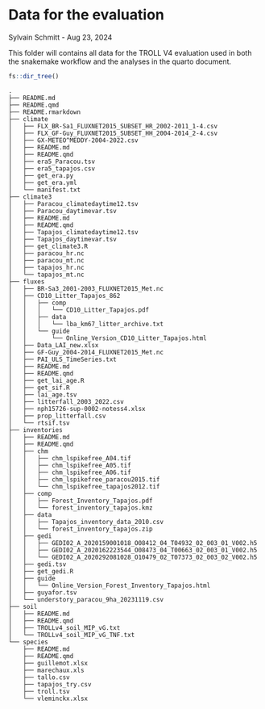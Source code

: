 # Data for the evaluation
Sylvain Schmitt -
Aug 23, 2024

This folder will contains all data for the TROLL V4 evaluation used in
both the snakemake workflow and the analyses in the quarto document.

``` r
fs::dir_tree()
```

    .
    ├── README.md
    ├── README.qmd
    ├── README.rmarkdown
    ├── climate
    │   ├── FLX_BR-Sa1_FLUXNET2015_SUBSET_HR_2002-2011_1-4.csv
    │   ├── FLX_GF-Guy_FLUXNET2015_SUBSET_HH_2004-2014_2-4.csv
    │   ├── GX-METEO^MEDDY-2004-2022.csv
    │   ├── README.md
    │   ├── README.qmd
    │   ├── era5_Paracou.tsv
    │   ├── era5_tapajos.csv
    │   ├── get_era.py
    │   ├── get_era.yml
    │   └── manifest.txt
    ├── climate3
    │   ├── Paracou_climatedaytime12.tsv
    │   ├── Paracou_daytimevar.tsv
    │   ├── README.md
    │   ├── README.qmd
    │   ├── Tapajos_climatedaytime12.tsv
    │   ├── Tapajos_daytimevar.tsv
    │   ├── get_climate3.R
    │   ├── paracou_hr.nc
    │   ├── paracou_mt.nc
    │   ├── tapajos_hr.nc
    │   └── tapajos_mt.nc
    ├── fluxes
    │   ├── BR-Sa3_2001-2003_FLUXNET2015_Met.nc
    │   ├── CD10_Litter_Tapajos_862
    │   │   ├── comp
    │   │   │   └── CD10_Litter_Tapajos.pdf
    │   │   ├── data
    │   │   │   └── lba_km67_litter_archive.txt
    │   │   └── guide
    │   │       └── Online_Version_CD10_Litter_Tapajos.html
    │   ├── Data_LAI_new.xlsx
    │   ├── GF-Guy_2004-2014_FLUXNET2015_Met.nc
    │   ├── PAI_ULS_TimeSeries.txt
    │   ├── README.md
    │   ├── README.qmd
    │   ├── get_lai_age.R
    │   ├── get_sif.R
    │   ├── lai_age.tsv
    │   ├── litterfall_2003_2022.csv
    │   ├── nph15726-sup-0002-notess4.xlsx
    │   ├── prop_litterfall.csv
    │   └── rtsif.tsv
    ├── inventories
    │   ├── README.md
    │   ├── README.qmd
    │   ├── chm
    │   │   ├── chm_lspikefree_A04.tif
    │   │   ├── chm_lspikefree_A05.tif
    │   │   ├── chm_lspikefree_A06.tif
    │   │   ├── chm_lspikefree_paracou2015.tif
    │   │   └── chm_lspikefree_tapajos2012.tif
    │   ├── comp
    │   │   ├── Forest_Inventory_Tapajos.pdf
    │   │   └── forest_inventory_tapajos.kmz
    │   ├── data
    │   │   ├── Tapajos_inventory_data_2010.csv
    │   │   └── forest_inventory_tapajos.zip
    │   ├── gedi
    │   │   ├── GEDI02_A_2020159001018_O08412_04_T04932_02_003_01_V002.h5
    │   │   ├── GEDI02_A_2020162223544_O08473_04_T00663_02_003_01_V002.h5
    │   │   └── GEDI02_A_2020292081028_O10479_02_T07373_02_003_02_V002.h5
    │   ├── gedi.tsv
    │   ├── get_gedi.R
    │   ├── guide
    │   │   └── Online_Version_Forest_Inventory_Tapajos.html
    │   ├── guyafor.tsv
    │   └── understory_paracou_9ha_20231119.csv
    ├── soil
    │   ├── README.md
    │   ├── README.qmd
    │   ├── TROLLv4_soil_MIP_vG.txt
    │   └── TROLLv4_soil_MIP_vG_TNF.txt
    └── species
        ├── README.md
        ├── README.qmd
        ├── guillemot.xlsx
        ├── marechaux.xls
        ├── tallo.csv
        ├── tapajos_try.csv
        ├── troll.tsv
        └── vleminckx.xlsx
